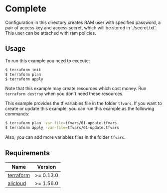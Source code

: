 # Complete

Configuration in this directory creates RAM user with specified password, a pair of access key and access secret, which will be stored in './secret.txt'. This user can be attached with ram policies.

## Usage

To run this example you need to execute:

```bash
$ terraform init
$ terraform plan
$ terraform apply
```

Note that this example may create resources which cost money. Run `terraform destroy` when you don't need these resources.

This example provides the tf variables file in the folder `tfvars`. If you want to create or update this example,
you can run this example as the following commands:
```bash
$ terraform plan -var-file=tfvars/01-update.tfvars
$ terraform apply -var-file=tfvars/01-update.tfvars
```

Also, you can add more variables files in the folder `tfvars`.

<!-- BEGINNING OF PRE-COMMIT-TERRAFORM DOCS HOOK -->
## Requirements

| Name | Version |
|------|---------|
| <a name="requirement_terraform"></a> [terraform](#requirement\_terraform) | >= 0.13.0 |
| <a name="requirement_alicloud"></a> [alicloud](#requirement\_alicloud) | >= 1.56.0 |